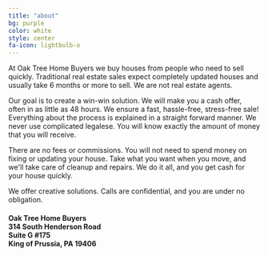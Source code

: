 ```yaml
---
title: "about"
bg: purple
color: white
style: center
fa-icon: lightbulb-o
---
```


At Oak Tree Home Buyers we buy houses from people who need to sell quickly.
Traditional real estate sales expect completely updated houses and usually take 6 months or more to sell.
We are not real estate agents.

Our goal is to create a win-win solution.
We will make you a cash offer, often in as little as 48 hours.
We ensure a fast, hassle-free, stress-free sale!
Everything about the process is explained in a straight forward manner.
We never use complicated legalese.
You will know exactly the amount of money that you will receive.

There are no fees or commissions.
You will not need to spend money on fixing or updating your house.
Take what you want when you move, and we'll take care of cleanup and repairs.
We do it all, and you get cash for your house quickly.

We offer creative solutions.
Calls are confidential, and you are under no obligation.

<h4>Oak Tree Home Buyers<br>
314 South Henderson Road<br>
Suite G #175<br>
King of Prussia, PA 19406</h4>